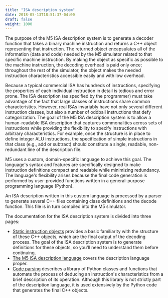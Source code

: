 ```yaml
---
title: "ISA description system"
date: 2018-05-13T18:51:37-04:00
draft: false
weight: 1000
---
```


The purpose of the M5 ISA description system is to generate a decoder
function that takes a binary machine instruction and returns a C++
object representing that instruction. The returned object encapsulates
all of the information (data and code) needed by the M5 simulator
related to that specific machine instruction. By making the object as
specific as possible to the machine instruction, the decoding overhead
is paid only once; throughout the rest of the simulator, the object
makes the needed instruction characteristics accessible easily and with
low overhead.

Because a typical commercial ISA has hundreds of instructions,
specifying the properties of each individual instruction in detail is
tedious and error prone. The ISA description (as specified by the
programmer) must take advantage of the fact that large classes of
instructions share common characteristics. However, real ISAs invariably
have not only several different instruction classes, but also a number
of oddball instructions that defy categorization. The goal of the M5 ISA
description system is to allow a human-readable ISA description that
captures commonalities across sets of instructions while providing the
flexibility to specify instructions with arbitrary characteristics. For
example, once the structure is in place to define integer ALU
instructions, the specification of simple instructions in that class
(e.g., add or subtract) should constitute a single, readable,
non-redundant line of the description file.

M5 uses a custom, domain-specific language to achieve this goal. The
language's syntax and features are specifically designed to make
instruction definitions compact and readable while minimizing
redundancy. The language's flexibility arises because the final code
generation is performed by user-provided functions written in a
general-purpose programming language (Python).

An ISA description written in this custom language is processed by a
parser to generate several C++ files containing class definitions and
the decode function. This file is in turn compiled into the M5
simulator.

The documentation for the ISA description system is divided into three
pages:

  - [Static instruction objects](Static_instruction_objects "wikilink")
    provides a basic familiarity with the structure of these C++
    objects, which are the final output of the decoding process. The
    goal of the ISA description system is to generate definitions for
    these objects, so you'll need to understand them before continuing.
  - [The M5 ISA description
    language](The_M5_ISA_description_language "wikilink") covers the
    description language proper.
  - [Code parsing](Code_parsing "wikilink") describes a library of
    Python classes and functions that automate the process of deducing
    an instruction's characteristics from a brief description of its
    operation. Although this library is not strictly part of the
    description language, it is used extensively by the Python code that
    generates the final C++ objects.
